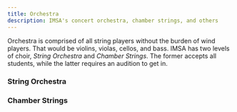 ```yaml
---
title: Orchestra
description: IMSA's concert orchestra, chamber strings, and others
---
```


Orchestra is comprised of all string players without the burden of wind players. That would be violins, violas, cellos, and bass.
IMSA has two levels of choir, _String Orchestra_ and _Chamber Strings_. The former accepts all students, while the latter requires an audition to get in.

### String Orchestra

### Chamber Strings